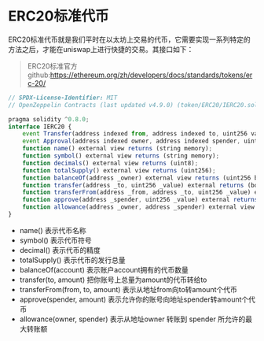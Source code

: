 # ERC20标准代币
ERC20标准代币就是我们平时在以太坊上交易的代币，它需要实现一系列特定的方法之后，才能在uniswap上进行快捷的交易。其接口如下：
>ERC20标准官方github:https://ethereum.org/zh/developers/docs/standards/tokens/erc-20/
```JavaScript
// SPDX-License-Identifier: MIT
// OpenZeppelin Contracts (last updated v4.9.0) (token/ERC20/IERC20.sol)

pragma solidity ^0.8.0;
interface IERC20 {
    event Transfer(address indexed from, address indexed to, uint256 value);
    event Approval(address indexed owner, address indexed spender, uint256 value);
    function name() external view returns (string memory);
    function symbol() external view returns (string memory);
    function decimals() external view returns (uint8);
    function totalSupply() external view returns (uint256);
    function balanceOf(address _owner) external view returns (uint256 balance);
    function transfer(address _to, uint256 _value) external returns (bool success);
    function transferFrom(address _from, address _to, uint256 _value) external returns (bool success);
    function approve(address _spender, uint256 _value) external returns (bool success);
    function allowance(address _owner, address _spender) external view returns (uint256 remaining);
}

```
- name() 表示代币名称
- symbol() 表示代币符号
- decimal() 表示代币的精度 
- totalSupply() 表示代币的发行总量
- balanceOf(account) 表示账户account拥有的代币数量
- transfer(to, amount) 把你账号上总量为amount的代币转给to
- transferFrom(from, to, amount) 表示从地址from向to转amount个代币
- approve(spender, amount) 表示允许你的账号向地址spender转amount个代币
- allowance(owner, spender) 表示从地址owner 转账到 spender 所允许的最大转账额

